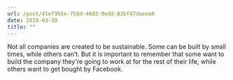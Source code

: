 ```yaml
---
url: /post/41ef955e-758d-4602-9edd-83bf47daeea9
date: 2018-03-30
title: ""
---
```


Not all companies are created to be sustainable. Some can be built by small times, while others can’t. But it is important to remember that some want to build the company they're going to work at for the rest of their life, while others want to get bought by Facebook. 
